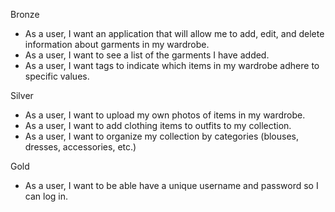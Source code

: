 Bronze
+ As a user, I want an application that will allow me to add, edit, and delete information about garments in my wardrobe.
+ As a user, I want to see a list of the garments I have added.
+ As a user, I want tags to indicate which items in my wardrobe adhere to specific values.

Silver
+ As a user, I want to upload my own photos of items in my wardrobe.
+ As a user, I want to add clothing items to outfits to my collection.
+ As a user, I want to organize my collection by categories (blouses, dresses, accessories, etc.)

Gold
+ As a user, I want to be able have a unique username and password so I can log in.
